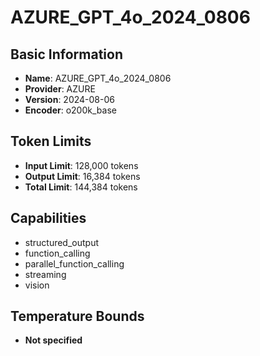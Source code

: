 # AZURE_GPT_4o_2024_0806

## Basic Information
- **Name**: AZURE_GPT_4o_2024_0806
- **Provider**: AZURE
- **Version**: 2024-08-06
- **Encoder**: o200k_base

## Token Limits
- **Input Limit**: 128,000 tokens
- **Output Limit**: 16,384 tokens
- **Total Limit**: 144,384 tokens

## Capabilities
- structured_output
- function_calling
- parallel_function_calling
- streaming
- vision


## Temperature Bounds
- **Not specified**






